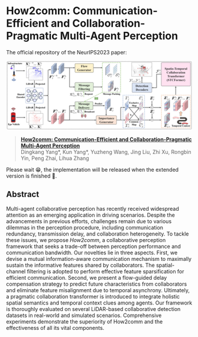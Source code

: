 # How2comm: Communication-Efficient and Collaboration-Pragmatic Multi-Agent Perception

The official repository of the NeurIPS2023 paper:

![teaser](image.png)

> [**How2comm: Communication-Efficient and Collaboration-Pragmatic Multi-Agent Perception**](https://github.com/ydk122024/How2comm)        
>  Dingkang Yang\*, Kun Yang\*, Yuzheng Wang, Jing Liu, Zhi Xu, Rongbin Yin, Peng Zhai, Lihua Zhang <br>

Please wait :grin:, the implementation will be released when the extended version is finished :smiling_face_with_three_hearts:.


## Abstract

Multi-agent collaborative perception has recently received widespread attention as an emerging application in driving scenarios. Despite the advancements in previous efforts, challenges remain due to various dilemmas in the perception procedure, including communication redundancy, transmission delay, and collaboration heterogeneity. To tackle these issues, we propose *How2comm*, a collaborative perception framework that seeks a trade-off between perception performance and communication bandwidth. Our novelties lie in three aspects. First, we devise a mutual information-aware communication mechanism to maximally sustain the informative features shared by collaborators. The spatial-channel filtering is adopted to perform effective feature sparsification for efficient communication. Second, we present a flow-guided delay compensation strategy to predict future characteristics from collaborators and eliminate feature misalignment due to temporal asynchrony. Ultimately, a pragmatic collaboration transformer is introduced to integrate holistic spatial semantics and temporal context clues among agents.
Our framework is thoroughly evaluated on several LiDAR-based collaborative detection datasets in real-world and simulated scenarios. Comprehensive experiments demonstrate the superiority of How2comm and the effectiveness of all its vital components.
